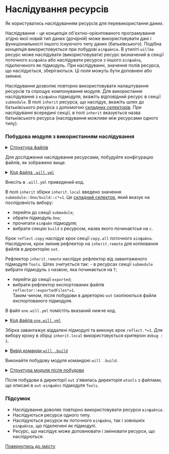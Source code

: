 # Наслідування ресурсів

Як користуватись наслідуванням ресурсів для перевикористання даних.

Наслідування - це концепція об'єктно-орієнтованого програмування згідно якої новий тип даних (дочірній) може використовувати дані і функціональності іншого існуючого типу даних (батьківського). Подібна концепція використовується при побудові `вілфайлів`. В утиліті `willbe` ресурс може наслідувати (використовувати) ресурс визначений в секції поточного `вілфайла` або наслідувати ресурси з іншого `вілфайла`, підключеного як підмодуль. При наслідуванні, значення полів ресурса, що наслідується, зберігаються. Ці поля можуть бути доповнені або змінені.  

Наслідування дозволяє повторно використовувати налаштування ресурсів та спрощує компонування модуля. Для використання наслідування з `вілфайла` підмодуля, вкажіть відповідний ресурс в секції `submodule`. В полі `inherit` ресурса, що наслідує, вкажіть шлях до батьківського ресурса з допомогою [складних селекторів](SelectorComposite.md). При наслідуванні всередині секції, в полі `inherit` вказується назва батьківського ресурса (наслідування можливе між ресурсами одного типу).   

### Побудова модуля з використанням наслідування

<details>
  <summary><u>Структура файлів</u></summary>

```
inheritability
      ├── one
      │    └── one.will.yml
      └── .will.yml

```

</details>

Для дослідження наслідування ресурсами, побудуйте конфігурацію файлів, як зображено вище.

<details>
  <summary><u>Код файла <code>.will.yml</code></u></summary>

```yaml
about :

  name : inheritability
  description : "To use resources inheritability"
  version : 0.0.1

path :

  out : 'out'

submodule :

   One : './one/one.will.yml'
   Tools : git+https:///github.com/Wandalen/wTools.git/out/wTools#master

reflector :

  inherit.remote:
    inherit : submodule::T*/exported::*=1/reflector::exportedFiles*=1
    dst:
      filePath: path::out
    criterion:
      debug: [ 0,1 ]

step :

  copy.all :
    inherit : files.reflect
    reflector : reflector::reflect.*
    criterion:
      debug: [ 0,1 ]

  reflect.copy :
    inherit : step::copy*
    reflector : reflector::inherit.*=1
    criterion:
      debug: 1

build :

  inherit.local :
    inherit: submodule::One/build::c*=1
    criterion :
      default : 1
      debug : 1

```

</details>

Внесіть в `.will.yml` приведений код.

В полі `inherit` збірки `inherit.local` введено значення `submodule::One/build::c*=1`. Це [складний селектор](SelectorComposite.md), який вказує на послідовність вибору: 
- перейти до секції `submodule`;
- обрати підмодуль `One`;
- прочитати `вілфайл` підмодуля;
- вибрати секцію `build` з ресурсом, назва якого починаєтсья на `c`. 

Крок `reflect.copy` наслідує крок секції `copy.all` поточного `вілфайла`. Наслідуючи, крок змінив рефлектор на `inherit.remote` для копіювання файлів в директорію `out`.  

Рефлектор `inherit.remote` наслідує рефлектор від завантаженого підмодуля `Tools`. Шлях зчитується так: - в ресурсах секції `submodule` вибрати підмодуль з назвою, яка починається на `T`;
- перейти до секції `exported`;
- вибрати рефлектор експортованих файлів `reflector::exportedFiles*=1`.  
Таким чином, після побудови в диреторію `out` скопіюються файли експортованого підмодуля. 

В файл `one.will.yml` помістіть вказаний нижче код.

<details>
  <summary><u>Код файла <code>one.will.yml</code></u></summary>

```yaml
build :

  copy :
    criterion :
      debug : [ 0,1 ]
    steps :
      - submodules.download
      - reflect.*=1

```

</details>

Збірка завантажує віддалені підмодулі та виконує крок `reflect.*=1`. Для вибору кроку в збірці `inherit.local` використовується критеріон `debug : 1`.    

<details>
  <summary><u>Вивід команди <code>will .build</code></u></summary>

```
[user@user ~]$ will .build
...
  Building module::inheritability / build::inherit.local
     . Read : /path_to_file/.module/Tools/out/wTools.out.will.yml
     + module::Tools version master was downloaded in 21.597s
   + 1/2 submodule(s) of module::inheritability were downloaded in 21.605s
   + reflect.copy reflected 56 files /path_to_file/ : out <- .module/Tools/proto in 1.895s
  Built module::inheritability / build::inherit.local in 23.595s

```

</details>

Виконайте побудову модуля командою `will .build`.

<details>
  <summary><u>Структура модуля після побудови</u></summary>

```
inheritability
      ├── .module
      │       └── Tools
      ├── one
      │    └── one.will.yml
      ├── out
      │    └── wtools
      └── .will.yml

```

</details>

Після побудови в директорії `out` з'явилась директорія `wtools` з файлами, що описані в `out-вілфайлі` підмодуля `Tools`. 

### Підсумок  

- Наслідування доволяє повторно використовувати ресурси `вілфайлів`.
- Наслідуються ресурси одного типу.
- Наслідуються ресурси як поточного `вілфайла`, так і зовнішніх `вілфайлів`, що підключені як підмодулі.
- Ресурс, що наслідує може доповнювати і змінювати ресурси, що наслідуються.

[Повернутись до змісту](../README.md#tutorials)
